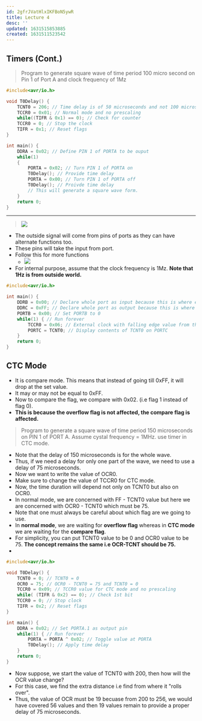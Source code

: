 ```yaml
---
id: 2gfrJVatHlxIKFBoN5ywR
title: Lecture 4
desc: ''
updated: 1631515853885
created: 1631511523542
---
```

## Timers (Cont.)

> Program to generate square wave of time period 100 micro second on Pin 1 of Port A and clock frequency of 1Mz

```c
#include<avr/io.h>

void T0Delay() {
    TCNT0 = 206; // Time delay is of 50 microseconds and not 100 microseconds.
    TCCR0 = 0x01; // Normal mode and no prescaling
    while((TIFR & 0x1) == 0); // Check for counter
    TCCR0 = 0; // Stop the clock
    TIFR = 0x1; // Reset flags
}

int main() {
    DDRA = 0x02; // Define PIN 1 of PORTA to be ouput
    while(1)
    {
        PORTA = 0x02; // Turn PIN 1 of PORTA on
        T0Delay(); // Provide time delay
        PORTA = 0x00; // Turn PIN 1 of PORTA off
        T0Delay(); // Proivde time delay
        // This will generate a square wave form.
    }
    return 0;
}
```

* * *

> ![](/assets/images/2021-09-13-11-42-59.png)

- The outside signal will come from pins of ports as they can have alternate functions too.
- These pins will take the input from port.
- Follow this for more functions
  - ![](/assets/images/2021-09-13-11-44-23.png)
- For internal purpose, assume that the clock frequency is 1Mz. **Note that 1Hz is from outside world.**

```c
#include<avr/io.h>

int main() {
    DDRB = 0x00; // Declare whole port as input because this is where external signal will arrive.
    DDRC = 0xFF; // Declare whole port as output because this is where we will be displaying the count of TCNT.
    PORTB = 0x00; // Set PORTB to 0
    while(1) { // Run forever
        TCCR0 = 0x06; // External clock with falling edge value from the table
        PORTC = TCNT0; // Display contents of TCNT0 on PORTC
    }
    return 0;
}
```

## CTC Mode

- It is compare mode. This means that instead of going till 0xFF, it will drop at the set value.
- It may or may not be equal to 0xFF.
- Now to compare the flag, we compare with 0x02. (i.e flag 1 instead of flag 0).
- **This is because the overflow flag is not affected, the compare flag is affected.**

> Program to generate a square wave of time period 150 microseconds on PIN 1 of PORT A. Assume cystal frequency = 1MHz. use timer in CTC mode.

- Note that the delay of 150 microseconds is for the whole wave.
- Thus, if we need a delay for only one part of the wave, we need to use a delay of 75 microseconds.
- Now we want to write the value of OCR0.
- Make sure to change the value of TCCR0 for CTC mode.
- Now, the time duration will depend not only on TCNT0 but also on OCR0.
- In normal mode, we are concerned with FF - TCNT0 value but here we are concerned with OCR0 - TCNT0 which must be 75.
- Note that one must always be careful about which flag are we going to use.
- In **normal mode**, we are waiting for **overflow flag** whereas in **CTC mode** we are waiting for the **compare flag**.
- For simplicity, you can put TCNT0 value to be 0 and OCR0 value to be 75. **The concept remains the same i.e OCR-TCNT should be 75.**
-

```c
#include<avr/io.h>

void T0Delay() {
    TCNT0 = 0; // TCNT0 = 0
    OCR0 = 75; // OCR0 - TCNT0 = 75 and TCNT0 = 0
    TCCR0 = 0x09; // TCCR0 value for CTC mode and no prescaling
    while( (TIFR & 0x2) == 0); // Check 1st bit
    TCCR0 = 0; // Stop clock
    TIFR = 0x2; // Reset flags
}

int main() {
    DDRA = 0x02; // Set PORTA.1 as output pin
    while(1) { // Run forever
        PORTA = PORTA ^ 0x02; // Toggle value at PORTA
        T0Delay(); // Apply time delay
    }
    return 0;
}
```

- Now suppose, we start the value of TCNT0 with 200, then how will the OCR value change?
- For this case, we find the extra distance i.e find from where it "rolls over".
- Thus, the value of OCR must be 19 becuase from 200 to 256, we would have covered 56 values and then 19 values remain to provide a proper delay of 75 microseconds.

